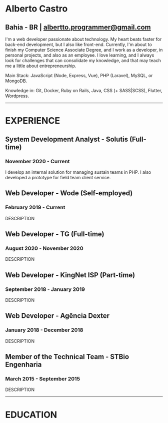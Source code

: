 <full-page-center>

# Alberto Castro

## Bahia - BR | [albertto.programmer@gmail.com](mailto:albertto.programmer@gmail.com)

I'm a web developer passionate about technology. My heart beats faster for back-end development, but I also like front-end. Currently, I'm about to finish my Computer Science Associate Degree, and I work as a developer, in personal projects, and also as an employee. I love learning, and I always look for challenges that can consolidate my knowledge, and that may teach me a little about entrepreneurship.

Main Stack: JavaScript (Node, Express, Vue), PHP (Laravel), MySQL, or MongoDB.

Knowledge in: Git, Docker, Ruby on Rails, Java, CSS (+ SASS|SCSS), Flutter, Wordpress.

</full-page-center>

---

<full-page-center>

# EXPERIENCE

<work-experience>

## System Development Analyst - Solutis (Full-time)

### November 2020 - Current

I develop an internal solution for managing sustain teams in PHP. I also developed a prototype for field team client service.

</work-experience>

<work-experience>

## Web Developer - Wode (Self-employed)

### February 2019 - Current

DESCRIPTION

</work-experience>

<work-experience>

## Web Developer - TG (Full-time)

### August 2020 - November 2020

DESCRIPTION

</work-experience>

<work-experience>

## Web Developer - KingNet ISP (Part-time)

### September 2018 - January 2019

DESCRIPTION

</work-experience>

<work-experience>

## Web Developer - Agência Dexter

### January 2018 - December 2018

DESCRIPTION

</work-experience>

<work-experience>

## Member of the Technical Team - STBio Engenharia

### March 2015 - September 2015

DESCRIPTION

</work-experience>



</full-page-center>

---

<full-page-center>

# EDUCATION


</full-page-center>
